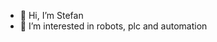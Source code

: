 - 👋 Hi, I’m Stefan
- 👀 I’m interested in robots, plc and automation

<!---
ItsMeStefan/ItsMeStefan is a ✨ special ✨ repository because its `README.md` (this file) appears on your GitHub profile.
You can click the Preview link to take a look at your changes.
--->
